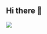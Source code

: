 ## Hi there 👋
<p align="left">
  <img src="https://skillicons.dev/icons?i=html,css,js,ts,react,nodejs,express,mongodb,postgresql,python,cpp,c" />
</p>
